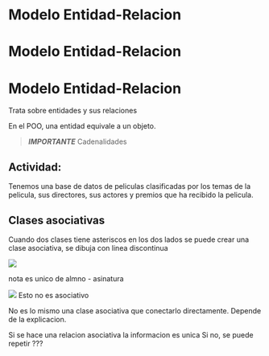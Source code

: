 # Modelo Entidad-Relacion
# Modelo Entidad-Relacion
# Modelo Entidad-Relacion
Trata sobre entidades y sus relaciones

En el POO, una entidad equivale a un objeto.

>***IMPORTANTE***
>Cadenalidades


## Actividad:
Tenemos una base de datos de peliculas clasificadas por los temas de la pelicula, sus directores, sus actores y premios que ha recibido la pelicula.

## Clases asociativas
Cuando dos clases tiene asteriscos en los dos lados se puede crear una clase asociativa, se dibuja con linea discontinua

![](https://i.imgur.com/nIFqAqL.png)

nota es unico de almno - asinatura

![](https://i.imgur.com/ffWcHpY.png)
Esto no es asociativo

No es lo mismo una clase asociativa que conectarlo directamente. Depende de la explicacion.

Si se hace una relacion asociativa la informacion es unica
Si no, se puede repetir ??? 